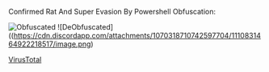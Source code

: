 Confirmed Rat And Super Evasion By Powershell Obfuscation:

![Obfuscated](https://cdn.discordapp.com/attachments/1070318710742597704/1110830338046955520/image.png)
![DeObfuscated]((https://cdn.discordapp.com/attachments/1070318710742597704/1110831464922218517/image.png)

[VirusTotal](https://www.virustotal.com/gui/file/adad69d9a6bf24c7739cc25cf4def1b96d05accc349ed86e9200d404c039ad03/behavior)
